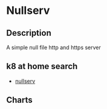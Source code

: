 # Nullserv

## Description

A simple null file http and https server

## k8 at home search

- [nullserv](https://nanne.dev/k8s-at-home-search/#/nullserv)

## Charts


